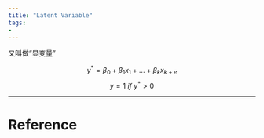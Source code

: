 ```yaml
---
title: "Latent Variable"
tags:
- 
---
```


又叫做“显变量”

$$
y^ {*} = \beta_0+\beta_1x_1+...+\beta_kx_{k+e}
$$
$$
y=1\ if\ y^{*}>0
$$




---



# Reference 


